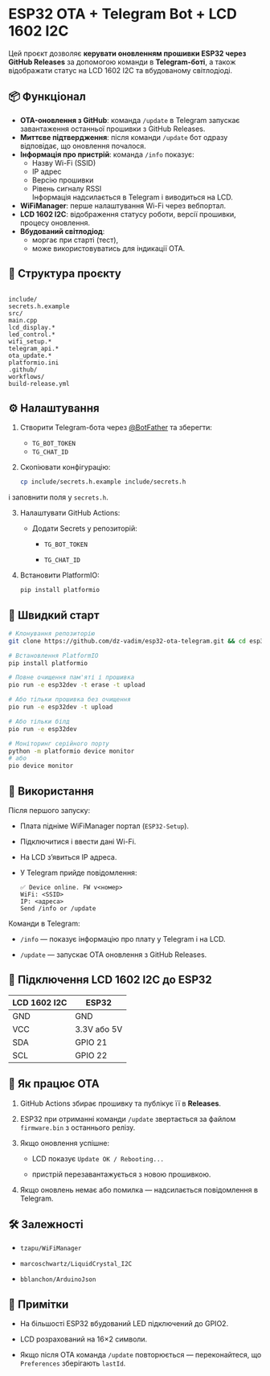 # ESP32 OTA + Telegram Bot + LCD 1602 I2C

Цей проєкт дозволяє **керувати оновленням прошивки ESP32 через GitHub Releases** за допомогою команди в **Telegram-боті**, а також відображати статус на LCD 1602 I2C та вбудованому світлодіоді.

## 📦 Функціонал
- **OTA-оновлення з GitHub**: команда `/update` в Telegram запускає завантаження останньої прошивки з GitHub Releases.
- **Миттєве підтвердження**: після команди `/update` бот одразу відповідає, що оновлення почалося.
- **Інформація про пристрій**: команда `/info` показує:
  - Назву Wi-Fi (SSID)
  - IP адрес
  - Версію прошивки
  - Рівень сигналу RSSI  
  Інформація надсилається в Telegram і виводиться на LCD.
- **WiFiManager**: перше налаштування Wi-Fi через вебпортал.
- **LCD 1602 I2C**: відображення статусу роботи, версії прошивки, процесу оновлення.
- **Вбудований світлодіод**:
  - моргає при старті (тест),
  - може використовуватись для індикації OTA.

## 📂 Структура проєкту
```

include/  
secrets.h.example  
src/  
main.cpp  
lcd_display.*  
led_control.*  
wifi_setup.*  
telegram_api.*  
ota_update.*  
platformio.ini  
.github/  
workflows/  
build-release.yml

```

## ⚙️ Налаштування

1. Створити Telegram-бота через [@BotFather](https://t.me/BotFather) та зберегти:
   - `TG_BOT_TOKEN`
   - `TG_CHAT_ID`

2. Скопіювати конфігурацію:
   ```bash
   cp include/secrets.h.example include/secrets.h
   ```

і заповнити поля у `secrets.h`.

3. Налаштувати GitHub Actions:
    
    - Додати Secrets у репозиторій:
        
        - `TG_BOT_TOKEN`
            
        - `TG_CHAT_ID`
            
4. Встановити PlatformIO:
    
    ```bash
    pip install platformio
    ```
    

## 🚀 Швидкий старт

```bash
# Клонування репозиторію
git clone https://github.com/dz-vadim/esp32-ota-telegram.git && cd esp32-ota-telegram

# Встановлення PlatformIO
pip install platformio

# Повне очищення пам'яті і прошивка
pio run -e esp32dev -t erase -t upload

# Або тільки прошивка без очищення
pio run -e esp32dev -t upload

# Або тільки білд
pio run -e esp32dev 

# Моніторинг серійного порту
python -m platformio device monitor
# або
pio device monitor
```

## 🚀 Використання

Після першого запуску:

- Плата підніме WiFiManager портал (`ESP32-Setup`).
    
- Підключитися і ввести дані Wi-Fi.
    
- На LCD з’явиться IP адреса.
    
- У Telegram прийде повідомлення:
    
    ```
    ✅ Device online. FW v<номер>
    WiFi: <SSID>
    IP: <адреса>
    Send /info or /update
    ```
    

Команди в Telegram:

- `/info` — показує інформацію про плату у Telegram і на LCD.
    
- `/update` — запускає OTA оновлення з GitHub Releases.
    

## 🔌 Підключення LCD 1602 I2C до ESP32

|LCD 1602 I2C|ESP32|
|---|---|
|GND|GND|
|VCC|3.3V або 5V|
|SDA|GPIO 21|
|SCL|GPIO 22|

## 🔄 Як працює OTA

1. GitHub Actions збирає прошивку та публікує її в **Releases**.
    
2. ESP32 при отриманні команди `/update` звертається за файлом `firmware.bin` з останнього релізу.
    
3. Якщо оновлення успішне:
    
    - LCD показує `Update OK / Rebooting...`
        
    - пристрій перезавантажується з новою прошивкою.
        
4. Якщо оновлень немає або помилка — надсилається повідомлення в Telegram.
    

## 🛠 Залежності

- `tzapu/WiFiManager`
    
- `marcoschwartz/LiquidCrystal_I2C`
    
- `bblanchon/ArduinoJson`
    

## 📌 Примітки

- На більшості ESP32 вбудований LED підключений до GPIO2.
    
- LCD розрахований на 16×2 символи.
    
- Якщо після OTA команда `/update` повторюється — переконайтеся, що `Preferences` зберігають `lastId`.
